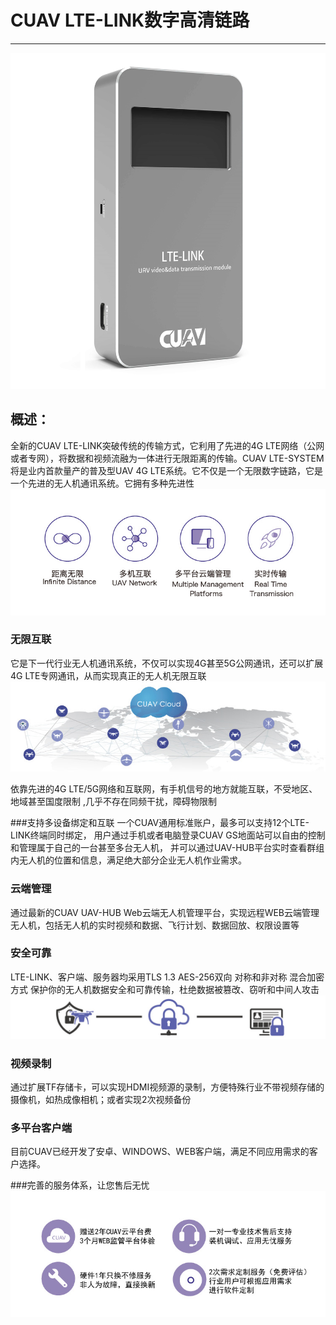 # CUAV LTE-LINK数字高清链路

---

![LTE LINK](/assets/let_link.jpg) 
## 概述：
全新的CUAV LTE-LINK突破传统的传输方式，它利用了先进的4G LTE网络（公网或者专网），将数据和视频流融为一体进行无限距离的传输。CUAV LTE-SYSTEM 将是业内首款量产的普及型UAV 4G LTE系统。它不仅是一个无限数字链路，它是一个先进的无人机通讯系统。它拥有多种先进性
![functional](/assets/functional.jpg)
### 无限互联  
它是下一代行业无人机通讯系统，不仅可以实现4G甚至5G公网通讯，还可以扩展4G LTE专网通讯，从而实现真正的无人机无限互联
![interconnection](/assets/unlimited_interconnection.jpg) 

依靠先进的4G LTE/5G网络和互联网，有手机信号的地方就能互联，不受地区、地域甚至国度限制 ,几乎不存在同频干扰，障碍物限制

###支持多设备绑定和互联
一个CUAV通用标准账户，最多可以支持12个LTE-LINK终端同时绑定，
用户通过手机或者电脑登录CUAV GS地面站可以自由的控制和管理属于自己的一台甚至多台无人机，
并可以通过UAV-HUB平台实时查看群组内无人机的位置和信息，满足绝大部分企业无人机作业需求。

### 云端管理

通过最新的CUAV UAV-HUB Web云端无人机管理平台，实现远程WEB云端管理无人机，包括无人机的实时视频和数据、飞行计划、数据回放、权限设置等

### 安全可靠
LTE-LINK、客户端、服务器均采用TLS 1.3 AES-256双向 对称和非对称 混合加密方式
保护你的无人机数据安全和可靠传输，杜绝数据被篡改、窃听和中间人攻击
![safe](/assets/safe_cloud_lock.jpg)

### 视频录制

通过扩展TF存储卡，可以实现HDMI视频源的录制，方便特殊行业不带视频存储的摄像机，如热成像相机；或者实现2次视频备份

### 多平台客户端
目前CUAV已经开发了安卓、WINDOWS、WEB客户端，满足不同应用需求的客户选择。

###完善的服务体系，让您售后无忧
![service](/assets/service.jpg)





